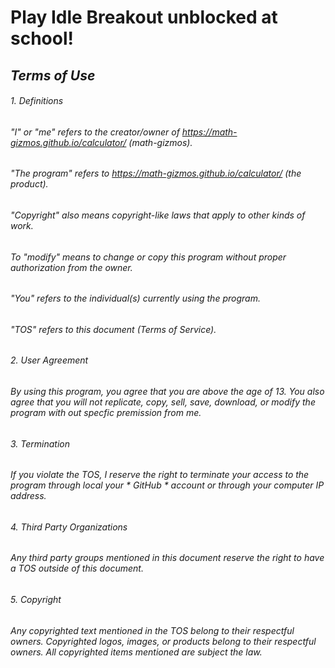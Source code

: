 # **Play Idle Breakout unblocked at school!**
##  *Terms of Use* 
######  *1. Definitions* 
######  "I" or "me" refers to the creator/owner of https://math-gizmos.github.io/calculator/ (math-gizmos).
######  "The program" refers to https://math-gizmos.github.io/calculator/ (the product).
######  "Copyright" also means copyright-like laws that apply to other kinds of work.
###### 	To "modify" means to change or copy this program without proper authorization from the owner.
######  "You" refers to the individual(s) currently using the program.
######  "TOS" refers to this document (Terms of Service).
###### *2. User Agreement*
######  By using this program, you agree that you are above the age of 13. You also agree that you will not replicate, copy, sell, save, download, or modify the program with out specfic premission from me. 
######  *3. Termination*
######  If you violate the TOS, I reserve the right to terminate your access to the program through local your * GitHub * account or through your computer IP address. 
######  *4. Third Party Organizations*
######  Any third party groups mentioned in this document reserve the right to have a TOS outside of this document.
######  *5. Copyright* 
######  Any copyrighted text mentioned in the TOS belong to their respectful owners. Copyrighted logos, images, or products belong to their respectful owners. All copyrighted items mentioned are subject the law.
